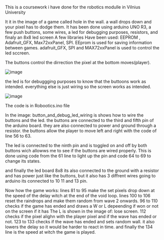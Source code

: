 This is a coursework i have done for the robotics modulle in Vilnius University

It it in the image of a game called hole in the wall.
a wall drops down and your pixel has to dodge them.
It has been done using arduino UNO R3, a few push buttons, some wires, a led for debugging purposes, resistors, and finaly an 8x8 led screen 
A few libraries Have been used:
EEPROM , Adafruit_GFX, Max72xxPanel, SPI.
EEprom is used for saving information between games. 
adafruit_GFX, SPI and MAX72xxPanel is used to control the led sccreen.

The buttons control the dirrection the pixel at the bottom moves(player).

![image](https://github.com/gvidas123/Robotics/assets/93709395/df28a815-d782-4cf2-94f8-216182aecba8)

the led is for debuggging purposes to know that the buttoons work as intended.
everything else is just wiring so the screen works as intended.

![image](https://github.com/gvidas123/Robotics/assets/93709395/8f66902b-d1a6-4710-a0ad-c044af4b26cb)

The code is in Robootics.ino file

In the image: button_and_debug_led_wiring is shows how to wire the buttons and the led.
the buttons are connected to the third and fifth pin of the arduino board. they are also connected to power and ground through a resistor.
the buttons allow the player to move left and right with the code of line 56 to 63.

The led is connected to the ninth pin and is toggled on and off by both buttons wich allowws me to see if the buttons are wired properly.
This is done using code from the 61 line to light up the pin and code 64 to 69 to change its states.

and finally the led board 8x8 its also connected to the ground with a resistor and has power just like the buttons,
but it also has 3 diffrent wires going to arduino its connected to 10 11 and 13 pin.

Now how the game works: lines 81 to 95 make the set pixels drop down at the speed of the delay witch at the end of the void loop.
lines 100 to 106 reset the raindrops and make them random from wave 2 onwards.
96 to 110 checks if the game has ended and draws a W or L depeending if won or not on the screen if it has The L is shown in the image of: lose screen.
112 checks if the pixel alighn with the player pixel and if the wave has ended or not.
123 to 133 checks if the wave has ended and sets random wall. it also lowers the delay so it would be harder to react in time.
and finally the 134 line is the speed at witch the game is played.


